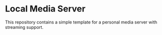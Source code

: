 # Local Media Server

This repository contains a simple template for a personal media server with streaming support.

